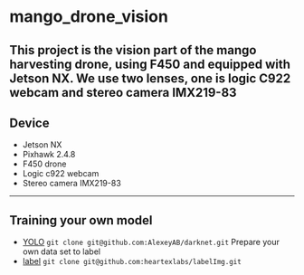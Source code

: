 # mango_drone_vision
This project is the vision part of the mango harvesting drone, using F450 and equipped with Jetson NX. We use two lenses, one is logic C922 webcam and stereo camera IMX219-83
---
## Device
* Jetson NX
* Pixhawk 2.4.8
* F450 drone
* Logic c922 webcam
* Stereo camera IMX219-83
---
## Training your own model
* [YOLO](https://github.com/AlexeyAB/darknet)
`git clone git@github.com:AlexeyAB/darknet.git`
Prepare your own data set to label  
* [label](https://github.com/heartexlabs/labelImg)
`git clone git@github.com:heartexlabs/labelImg.git`
